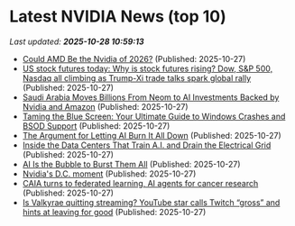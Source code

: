 # Latest NVIDIA News (top 10)
_Last updated: **2025-10-28 10:59:13**_

- [Could AMD Be the Nvidia of 2026?](https://biztoc.com/x/fcd6f089b481ce8c) (Published: 2025-10-27)
- [US stock futures today: Why is stock futures rising? Dow, S&P 500, Nasdaq all climbing as Trump-Xi trade talks spark global rally](https://economictimes.indiatimes.com/news/international/us/us-stock-market-futures-today-why-is-us-stock-futures-rising-dow-sp-500-nasdaq-all-climbing-as-trump-xi-trade-talks-spark-global-rally/articleshow/124846660.cms) (Published: 2025-10-27)
- [Saudi Arabia Moves Billions From Neom to AI Investments Backed by Nvidia and Amazon](https://biztoc.com/x/0f6a8fe45f7da826) (Published: 2025-10-27)
- [Taming the Blue Screen: Your Ultimate Guide to Windows Crashes and BSOD Support](https://www.bleepingcomputer.com/forums/t/811546/taming-the-blue-screen-your-ultimate-guide-to-windows-crashes-and-bsod-support/) (Published: 2025-10-27)
- [The Argument for Letting AI Burn It All Down](https://www.wired.com/story/ai-normal-after-ai-plateaus/) (Published: 2025-10-27)
- [Inside the Data Centers That Train A.I. and Drain the Electrical Grid](https://www.newyorker.com/magazine/2025/11/03/inside-the-data-centers-that-train-ai-and-drain-the-electrical-grid) (Published: 2025-10-27)
- [AI Is the Bubble to Burst Them All](https://www.wired.com/story/ai-bubble-will-burst/) (Published: 2025-10-27)
- [Nvidia's D.C. moment](https://biztoc.com/x/48c51f5cfe7c5cae) (Published: 2025-10-27)
- [CAIA turns to federated learning, AI agents for cancer research](https://www.techtarget.com/healthtechanalytics/feature/CAIA-turns-to-federated-learning-AI-agents-for-cancer-research) (Published: 2025-10-27)
- [Is Valkyrae quitting streaming? YouTube star calls Twitch “gross” and hints at leaving for good](https://timesofindia.indiatimes.com/world/us-streamers/is-valkyrae-quitting-streaming-youtube-star-calls-twitch-gross-and-hints-at-leaving-for-good/articleshow/124843101.cms) (Published: 2025-10-27)
